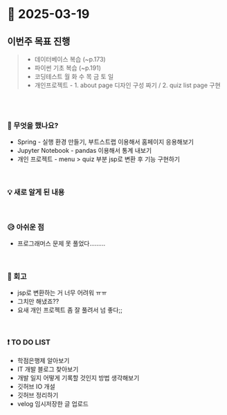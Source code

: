 # 📅 2025-03-19

## 이번주 목표 진행
>- 데이터베이스 복습 (~p.173)
>- 파이썬 기초 복습 (~p.191)
>- 코딩테스트 월 화 수 목 금 토 일
>- 개인프로젝트 - 1. about page 디자인 구성 짜기 / 2. quiz list page 구현

<br><br>

### 👀 무엇을 했나요?
- Spring - 실행 환경 만들기, 부트스트랩 이용해서 홈페이지 응용해보기
- Jupyter Notebook - pandas 이용해서 통계 내보기
- 개인 프로젝트 - menu > quiz 부분 jsp로 변환 후 기능 구현하기 
  
<br>

### 💡 새로 알게 된 내용

<br>

### 😥 아쉬운 점
- 프로그래머스 문제 못 풀었다.........
  
<br>

### 💬 회고
- jsp로 변환하는 거 너무 어려워 ㅠㅠ
- 그치만 해냈죠??
- 요새 개인 프로젝트 좀 잘 풀려서 넘 좋다;;

<br>

### ❗ TO DO LIST
- 학점은행제 알아보기
- IT 개발 블로그 찾아보기
- 개발 일지 어떻게 기록할 것인지 방법 생각해보기
- 깃허브 IO 개설
- 깃허브 정리하기
- velog 임시저장한 글 업로드
